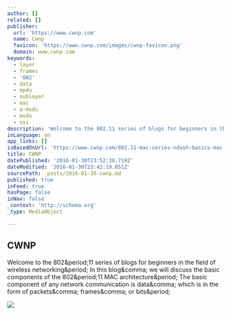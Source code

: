 ```yaml
---
author: []
related: []
publisher:
  url: 'https://www.cwnp.com'
  name: Cwnp
  favicon: 'https://www.cwnp.com/images/cwnp-favicon.png'
  domain: www.cwnp.com
keywords:
  - layer
  - frames
  - '802'
  - data
  - mpdu
  - sublayer
  - mac
  - a-msdu
  - msdu
  - osi
description: 'Welcome to the 802.11 series of blogs for beginners in the field of wireless networking. In this blog, we will discuss the basic components of the 802.11 MAC architecture. The basic component of any network communication is data, which is in the form of packets, frames, or bits.'
inLanguage: en
app_links: []
isBasedOnUrl: 'https://www.cwnp.com/802.11-mac-series-ndash-basics-mac-architecture-ndash-part-1-3/'
title: CWNP
datePublished: '2016-01-30T23:52:38.719Z'
dateModified: '2016-01-30T23:42:19.051Z'
sourcePath: _posts/2016-01-30-cwnp.md
published: true
inFeed: true
hasPage: false
inNav: false
_context: 'http://schema.org'
_type: MediaObject

---
```

<article style=""><h1>CWNP</h1><p>Welcome to the 802&amp;period;11 series of blogs for beginners in the field of wireless networking&amp;period; In this blog&amp;comma; we will discuss the basic components of the 802&amp;period;11 MAC architecture&amp;period; The basic component of any network communication is data&amp;comma; which is in the form of packets&amp;comma; frames&amp;comma; or bits&amp;period;</p><img src="https://www.cwnp.com/images/logo.jpg" /></article>